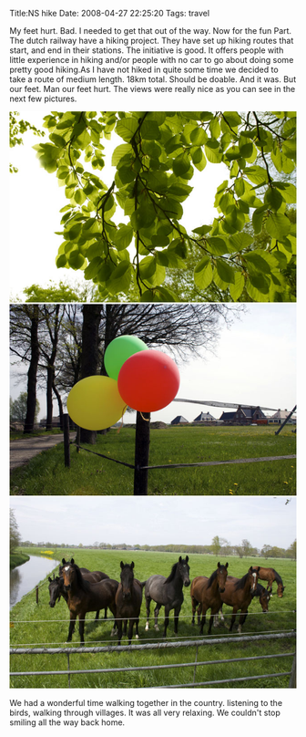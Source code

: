 Title:NS hike
Date: 2008-04-27 22:25:20
Tags: travel

My feet hurt. Bad. I needed to get that out of the way. Now for the fun Part. The dutch railway have a hiking project. They have set up hiking routes that start, and end in their stations. The initiative is good. It offers people with little experience in hiking and/or people with no car to go about doing some pretty good hiking.As I have not hiked in quite some time we decided to take a route of medium length. 18km total. Should be doable. And it was. But our feet. Man our feet hurt. The views were really nice as you can see in the next few pictures.

![blg1.jpg](/images/blg1.jpg)
![blg2.jpg](/images/blg2.jpg)
![blg3.jpg](/images/blg3.jpg)

We had a wonderful time walking together in the country. listening to the birds, walking through villages. It was all very relaxing. We couldn't stop smiling all the way back home.


